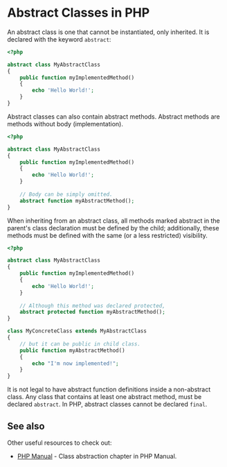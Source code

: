 # Abstract Classes in PHP

An abstract class is one that cannot be instantiated, only inherited. It is declared
with the keyword `abstract`:

```php
<?php

abstract class MyAbstractClass
{
    public function myImplementedMethod()
    {
        echo 'Hello World!';
    }
}
```

Abstract classes can also contain abstract methods. Abstract methods are methods without body (implementation).

```php
<?php

abstract class MyAbstractClass
{
    public function myImplementedMethod()
    {
        echo 'Hello World!';
    }
    
    // Body can be simply omitted.
    abstract function myAbstractMethod();
}
``` 

When inheriting from an abstract class, all methods marked abstract in the
parent's class declaration must be defined by the child; additionally, these
methods must be defined with the same (or a less restricted) visibility.

```php
<?php

abstract class MyAbstractClass
{
    public function myImplementedMethod()
    {
        echo 'Hello World!';
    }
    
    // Although this method was declared protected,
    abstract protected function myAbstractMethod();
}

class MyConcreteClass extends MyAbstractClass
{
    // but it can be public in child class.
    public function myAbstractMethod()
    {
        echo "I'm now implemented!";
    }
}
```

It is not legal to have abstract function definitions inside a non-abstract class.
Any class that contains at least one abstract method, must be declared `abstract`.
In PHP, abstract classes cannot be declared `final`.

## See also

Other useful resources to check out:

* [PHP Manual](http://php.net/manual/en/language.oop5.abstract.php) - Class abstraction chapter in PHP Manual.

